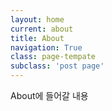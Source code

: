 ```yaml
---
layout: home
current: about
title: About
navigation: True
class: page-tempate
subclass: 'post page'
---
```


About에 들어갈 내용